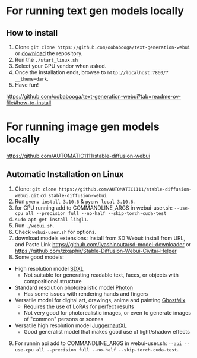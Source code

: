 # For running text gen models locally

## How to install

1) Clone `git clone https://github.com/oobabooga/text-generation-webui` or [download](https://github.com/oobabooga/text-generation-webui/archive/refs/heads/main.zip) the repository.
2) Run the `./start_linux.sh`
3) Select your GPU vendor when asked.
4) Once the installation ends, browse to `http://localhost:7860/?__theme=dark`.
5) Have fun!

https://github.com/oobabooga/text-generation-webui?tab=readme-ov-file#how-to-install

# For running image gen models locally

https://github.com/AUTOMATIC1111/stable-diffusion-webui

## Automatic Installation on Linux
1. Clone: `git clone https://github.com/AUTOMATIC1111/stable-diffusion-webui.git`
`cd stable-diffusion-webui`
2. Run `pyenv install 3.10.6` & `pyenv local 3.10.6`.
3. for CPU running add to COMMANDLINE_ARGS in webui-user.sh: `--use-cpu all --precision full --no-half --skip-torch-cuda-test`
4. `sudo apt-get install libgl1`.
5. Run `./webui.sh`.
6. Check `webui-user.sh` for options.
7. download models extensions: 
Install from SD Webui: install from URL, and Paste Link https://github.com/Iyashinouta/sd-model-downloader
or https://github.com/zixaphir/Stable-Diffusion-Webui-Civitai-Helper
8. Some good models:
  * High resolution model [SDXL](https://huggingface.co/stabilityai/stable-diffusion-xl-base-1.0)
    * Not suitable for generating readable text, faces, or objects with compositional structure
  * Standard resolution photorealistic model [Photon](https://civitai.com/models/84728/photon)
    * Has some issues with rendering hands and fingers
  * Versatile model for digital art, drawings, anime and painting [GhostMix](https://civitai.com/models/36520?modelVersionId=76907)
    * Requires the use of LoRAs for perfect results
    * Not very good for photorealistic images, or even to generate images of "common" persons or scenes
  * Versatile high resolution model [JuggernautXL](https://civitai.com/models/133005/juggernaut-xl)
    * Good generalist model that makes good use of light/shadow effects
9. For runnin api add to COMMANDLINE_ARGS in webui-user.sh: `--api --use-cpu all --precision full --no-half --skip-torch-cuda-test`.
